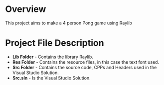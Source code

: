 # **Overview**

This project aims to make a 4 person Pong game using Raylib


# **Project File Description**

* **Lib Folder** - Contains the library Raylib.
* **Res Folder** - Contains the resource files, in this case the text font used.
* **Src Folder** - Contains the source code, CPPs and Headers used in the Visual Studio Solution.
* **Src.sln** - Is the Visual Studio Solution.